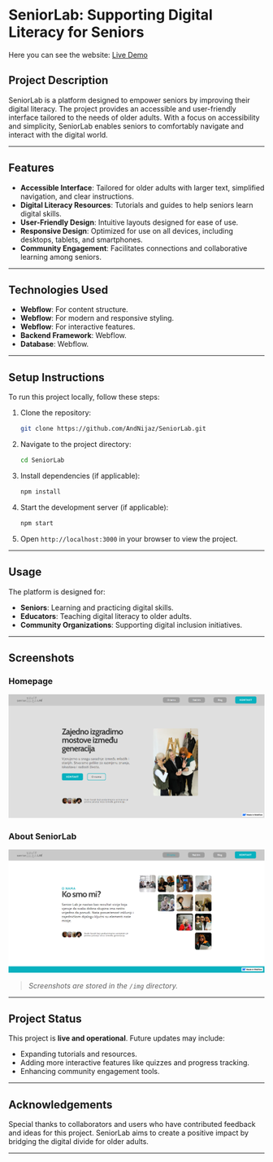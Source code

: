 # SeniorLab: Supporting Digital Literacy for Seniors

Here you can see the website: [Live Demo](https://www.seniorlab.ba/)

## Project Description
SeniorLab is a platform designed to empower seniors by improving their digital literacy. The project provides an accessible and user-friendly interface tailored to the needs of older adults. With a focus on accessibility and simplicity, SeniorLab enables seniors to comfortably navigate and interact with the digital world.

---

## Features
- **Accessible Interface**: Tailored for older adults with larger text, simplified navigation, and clear instructions.
- **Digital Literacy Resources**: Tutorials and guides to help seniors learn digital skills.
- **User-Friendly Design**: Intuitive layouts designed for ease of use.
- **Responsive Design**: Optimized for use on all devices, including desktops, tablets, and smartphones.
- **Community Engagement**: Facilitates connections and collaborative learning among seniors.

---

## Technologies Used
- **Webflow**: For content structure.
- **Webflow**: For modern and responsive styling.
- **Webflow**: For interactive features.
- **Backend Framework**: Webflow.
- **Database**: Webflow.

---

## Setup Instructions
To run this project locally, follow these steps:

1. Clone the repository:
   ```bash
   git clone https://github.com/AndNijaz/SeniorLab.git
   ```

2. Navigate to the project directory:
   ```bash
   cd SeniorLab
   ```

3. Install dependencies (if applicable):
   ```bash
   npm install
   ```

4. Start the development server (if applicable):
   ```bash
   npm start
   ```

5. Open `http://localhost:3000` in your browser to view the project.

---

## Usage
The platform is designed for:
- **Seniors**: Learning and practicing digital skills.
- **Educators**: Teaching digital literacy to older adults.
- **Community Organizations**: Supporting digital inclusion initiatives.

---

## Screenshots

### Homepage
![Homepage](img/homepage.png)

### About SeniorLab
![Learning Resources](img/about-seniorlab.png)

> *Screenshots are stored in the `/img` directory.*

---

## Project Status
This project is **live and operational**. Future updates may include:
- Expanding tutorials and resources.
- Adding more interactive features like quizzes and progress tracking.
- Enhancing community engagement tools.

---

## Acknowledgements
Special thanks to collaborators and users who have contributed feedback and ideas for this project. SeniorLab aims to create a positive impact by bridging the digital divide for older adults.

---


